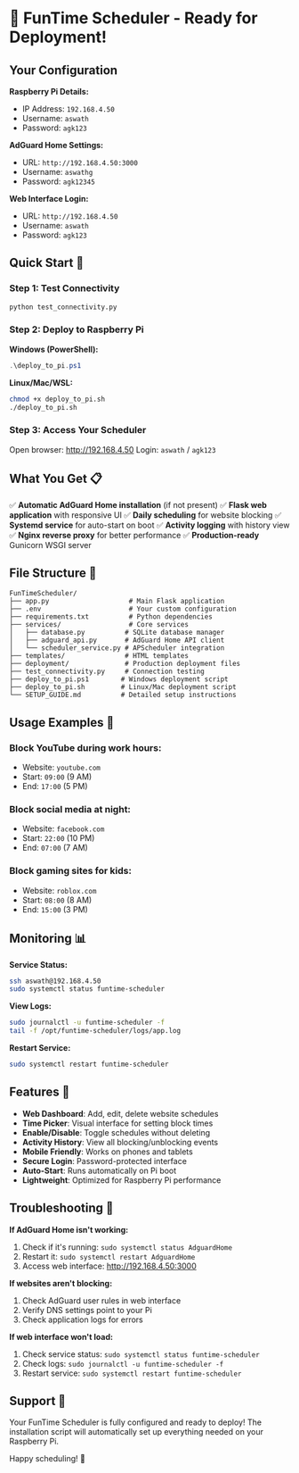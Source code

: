 # 🍓 FunTime Scheduler - Ready for Deployment!

## Your Configuration

**Raspberry Pi Details:**
- IP Address: `192.168.4.50`
- Username: `aswath`
- Password: `agk123`

**AdGuard Home Settings:**
- URL: `http://192.168.4.50:3000`
- Username: `aswathg`
- Password: `agk12345`

**Web Interface Login:**
- URL: `http://192.168.4.50`
- Username: `aswath`
- Password: `agk123`

## Quick Start 🚀

### Step 1: Test Connectivity
```bash
python test_connectivity.py
```

### Step 2: Deploy to Raspberry Pi

**Windows (PowerShell):**
```powershell
.\deploy_to_pi.ps1
```

**Linux/Mac/WSL:**
```bash
chmod +x deploy_to_pi.sh
./deploy_to_pi.sh
```

### Step 3: Access Your Scheduler
Open browser: http://192.168.4.50
Login: `aswath` / `agk123`

## What You Get 📋

✅ **Automatic AdGuard Home installation** (if not present)
✅ **Flask web application** with responsive UI
✅ **Daily scheduling** for website blocking
✅ **Systemd service** for auto-start on boot
✅ **Activity logging** with history view
✅ **Nginx reverse proxy** for better performance
✅ **Production-ready** Gunicorn WSGI server

## File Structure 📁

```
FunTimeScheduler/
├── app.py                    # Main Flask application
├── .env                      # Your custom configuration
├── requirements.txt          # Python dependencies
├── services/                 # Core services
│   ├── database.py          # SQLite database manager
│   ├── adguard_api.py       # AdGuard Home API client
│   └── scheduler_service.py # APScheduler integration
├── templates/               # HTML templates
├── deployment/              # Production deployment files
├── test_connectivity.py     # Connection testing
├── deploy_to_pi.ps1        # Windows deployment script
├── deploy_to_pi.sh         # Linux/Mac deployment script
└── SETUP_GUIDE.md          # Detailed setup instructions
```

## Usage Examples 📝

### Block YouTube during work hours:
- Website: `youtube.com`
- Start: `09:00` (9 AM)
- End: `17:00` (5 PM)

### Block social media at night:
- Website: `facebook.com`
- Start: `22:00` (10 PM)  
- End: `07:00` (7 AM)

### Block gaming sites for kids:
- Website: `roblox.com`
- Start: `08:00` (8 AM)
- End: `15:00` (3 PM)

## Monitoring 📊

**Service Status:**
```bash
ssh aswath@192.168.4.50
sudo systemctl status funtime-scheduler
```

**View Logs:**
```bash
sudo journalctl -u funtime-scheduler -f
tail -f /opt/funtime-scheduler/logs/app.log
```

**Restart Service:**
```bash
sudo systemctl restart funtime-scheduler
```

## Features 🌟

- **Web Dashboard**: Add, edit, delete website schedules
- **Time Picker**: Visual interface for setting block times
- **Enable/Disable**: Toggle schedules without deleting
- **Activity History**: View all blocking/unblocking events
- **Mobile Friendly**: Works on phones and tablets
- **Secure Login**: Password-protected interface
- **Auto-Start**: Runs automatically on Pi boot
- **Lightweight**: Optimized for Raspberry Pi performance

## Troubleshooting 🔧

**If AdGuard Home isn't working:**
1. Check if it's running: `sudo systemctl status AdguardHome`
2. Restart it: `sudo systemctl restart AdguardHome`
3. Access web interface: http://192.168.4.50:3000

**If websites aren't blocking:**
1. Check AdGuard user rules in web interface
2. Verify DNS settings point to your Pi
3. Check application logs for errors

**If web interface won't load:**
1. Check service status: `sudo systemctl status funtime-scheduler`
2. Check logs: `sudo journalctl -u funtime-scheduler -f`
3. Restart service: `sudo systemctl restart funtime-scheduler`

## Support 💬

Your FunTime Scheduler is fully configured and ready to deploy! The installation script will automatically set up everything needed on your Raspberry Pi.

Happy scheduling! 🎉
